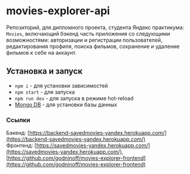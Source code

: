 # **movies-explorer-api**
Репозиторий, для дипломного проекта, студента Яндекс практикума: `Movies`, включающий бэкенд часть приложения со следующими возможностями: авторизации и регистрации пользователей, редактирования профиля, поиска фильмов, сохранение и удаление фильмов к себе на аккаунт.

## **Установка и запуск**
 * ```npm i``` - для установки зависимостей
 * ```npm start``` - для запуска
 * ```npm run dev``` - для запуска в режиме hot-reload
 * [Mongo DB](https://www.mongodb.com/try/download/community?jmp=docs) - для установки базы данных

 ### **Ссылки**
 Бэкенд:  [https://backend-savedmovies-yandex.herokuapp.com/](https://backend-savedmovies-yandex.herokuapp.com/)  
 Фронтенд: [https://savedmovies-yandex.herokuapp.com/](https://savedmovies-yandex.herokuapp.com/),  
 [https://github.com/godninoff/movies-explorer-frontend](https://github.com/godninoff/movies-explorer-frontend)
